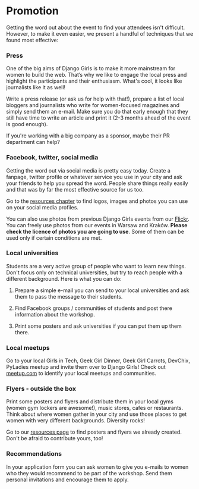 # Promotion

Getting the word out about the event to find your attendees isn't difficult. However, to make it even easier, we present a handful of techniques that we found most effective:

### Press

One of the big aims of Django Girls is to make it more mainstream for women to build the web. That’s why we like to engage the local press and highlight the participants and their enthusiasm. What's cool, it looks like journalists like it as well!

Write a press release (or ask us for help with that!), prepare a list of local bloggers and journalists who write for women-focused magazines and simply send them an e-mail. Make sure you do that early enough that they still have time to write an article and print it (2-3 months ahead of the event is good enough).

If you're working with a big company as a sponsor, maybe their PR department can help?

### Facebook, twitter, social media

Getting the word out via social media is pretty easy today. Create a fanpage, twitter profile or whatever service you use in your city and ask your friends to help you spread the word. People share things really easily and that was by far the most effective source for us too.

Go to the [resources chapter](../resources/README.html) to find logos, images and photos you can use on your social media profiles.

You can also use photos from previous Django Girls events from our [Flickr](https://www.flickr.com/photos/128162583@N08/sets). You can freely use photos from our events in Warsaw and Kraków. __Please check the licence of photos you are going to use__. Some of them can be used only if certain conditions are met. 

### Local universities

Students are a very active group of people who want to learn new things. Don't focus only on technical universities, but try to reach people with a different background. Here is what you can do:

1) Prepare a simple e-mail you can send to your local universities and ask them to pass the message to their students.

2) Find Facebook groups / communities of students and post there information about the workshop.

3) Print some posters and ask universities if you can put them up them there.

### Local meetups

Go to your local Girls in Tech, Geek Girl Dinner, Geek Girl Carrots, DevChix, PyLadies meetup and invite them over to Django Girls! Check out [meetup.com](http://meetup.com/) to identify your local meetups and communities.

### Flyers - outside the box

Print some posters and flyers and distribute them in your local gyms (women gym lockers are awesome!), music stores, cafes or restaurants. Think about where women gather in your city and use those places to get women with very different backgrounds. Diversity rocks!

Go to our [resources page](../resources/README.html) to find posters and flyers we already created. Don't be afraid to contribute yours, too!

### Recommendations

In your application form you can ask women to give you e-mails to women who they would recommend to be part of the workshop. Send them personal invitations and encourage them to apply.
